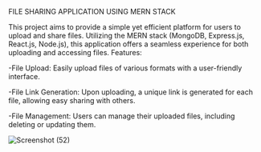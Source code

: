 FILE SHARING APPLICATION USING MERN STACK


This project aims to provide a simple yet efficient platform for users to upload and share files. Utilizing the MERN stack (MongoDB, Express.js, React.js, Node.js), this application offers a seamless experience for both uploading and accessing files.
Features:


-File Upload: Easily upload files of various formats with a user-friendly interface.

-File Link Generation: Upon uploading, a unique link is generated for each file, allowing easy sharing with others.

-File Management: Users can manage their uploaded files, including deleting or updating them.

![Screenshot (52)](https://github.com/prashant166/file-sharing-app/assets/94380684/052b31ef-8f99-4e7b-8dbe-ccbda6f89db7)
